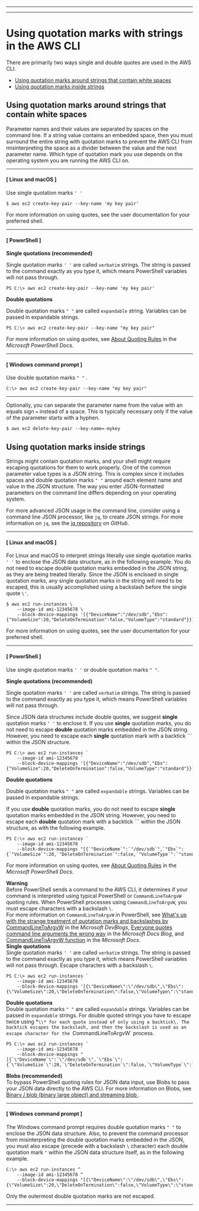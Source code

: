 --------

--------

# Using quotation marks with strings in the AWS CLI<a name="cli-usage-parameters-quoting-strings"></a>

There are primarily two ways single and double quotes are used in the AWS CLI\.
+ [Using quotation marks around strings that contain white spaces](#cli-usage-parameters-quoting-strings-around)
+ [Using quotation marks inside strings](#cli-usage-parameters-quoting-strings-containing)

## Using quotation marks around strings that contain white spaces<a name="cli-usage-parameters-quoting-strings-around"></a>

Parameter names and their values are separated by spaces on the command line\. If a string value contains an embedded space, then you must surround the entire string with quotation marks to prevent the AWS CLI from misinterpreting the space as a divider between the value and the next parameter name\. Which type of quotation mark you use depends on the operating system you are running the AWS CLI on\.

------
#### [ Linux and macOS ]

Use single quotation marks `' '` 

```
$ aws ec2 create-key-pair --key-name 'my key pair'
```

For more information on using quotes, see the user documentation for your preferred shell\.

------
#### [ PowerShell ]

**Single quotations \(recommended\)**

Single quotation marks `' '` are called `verbatim` strings\. The string is passed to the command exactly as you type it, which means PowerShell variables will not pass through\.

```
PS C:\> aws ec2 create-key-pair --key-name 'my key pair'
```

**Double quotations**

Double quotation marks `" "` are called `expandable` string\. Variables can be passed in expandable strings\.

```
PS C:\> aws ec2 create-key-pair --key-name "my key pair"
```

For more information on using quotes, see [About Quoting Rules](https://docs.microsoft.com/en-us/powershell/module/microsoft.powershell.core/about/about_quoting_rules?view=powershell-7) in the *Microsoft PowerShell Docs*\.

------
#### [ Windows command prompt ]

Use double quotation marks `" "` \.

```
C:\> aws ec2 create-key-pair --key-name "my key pair"
```

------

Optionally, you can separate the parameter name from the value with an equals sign `=` instead of a space\. This is typically necessary only if the value of the parameter starts with a hyphen\.

```
$ aws ec2 delete-key-pair --key-name=-mykey
```

## Using quotation marks inside strings<a name="cli-usage-parameters-quoting-strings-containing"></a>

Strings might contain quotation marks, and your shell might require escaping quotations for them to work properly\. One of the common parameter value types is a JSON string\. This is complex since it includes spaces and double quotation marks `" "` around each element name and value in the JSON structure\. The way you enter JSON\-formatted parameters on the command line differs depending on your operating system\. 

For more advanced JSON usage in the command line, consider using a command line JSON processor, like `jq`, to create JSON strings\. For more information on `jq`, see the [jq repository](http://stedolan.github.io/jq/) on *GitHub*\.

------
#### [ Linux and macOS ]

For Linux and macOS to interpret strings literally use single quotation marks `' '` to enclose the JSON data structure, as in the following example\. You do not need to escape double quotation marks embedded in the JSON string, as they are being treated literally\. Since the JSON is enclosed in single quotation marks, any single quotation marks in the string will need to be escaped, this is usually accomplished using a backslash before the single quote `\'`\.

```
$ aws ec2 run-instances \
    --image-id ami-12345678 \
    --block-device-mappings '[{"DeviceName":"/dev/sdb","Ebs":{"VolumeSize":20,"DeleteOnTermination":false,"VolumeType":"standard"}}]'
```

For more information on using quotes, see the user documentation for your preferred shell\.

------
#### [ PowerShell ]

Use single quotation marks `' '` or double quotation marks `" "`\.

**Single quotations \(recommended\)**

Single quotation marks `' '` are called `verbatim` strings\. The string is passed to the command exactly as you type it, which means PowerShell variables will not pass through\.

Since JSON data structures include double quotes, we suggest **single** quotation marks `' '` to enclose it\. If you use **single** quotation marks, you do not need to escape **double** quotation marks embedded in the JSON string\. However, you need to escape each **single** quotation mark with a backtick ``` within the JSON structure\.

```
PS C:\> aws ec2 run-instances `
    --image-id ami-12345678 `
    --block-device-mappings '[{"DeviceName":"/dev/sdb","Ebs":{"VolumeSize":20,"DeleteOnTermination":false,"VolumeType":"standard"}}]'
```

**Double quotations**

Double quotation marks `" "` are called `expandable` strings\. Variables can be passed in expandable strings\.

If you use **double** quotation marks, you do not need to escape **single** quotation marks embedded in the JSON string\. However, you need to escape each **double** quotation mark with a backtick ``` within the JSON structure, as with the following example\.

```
PS C:\> aws ec2 run-instances `
    --image-id ami-12345678 `
    --block-device-mappings "[{`"DeviceName`":`"/dev/sdb`",`"Ebs`":{`"VolumeSize`":20,`"DeleteOnTermination`":false,`"VolumeType`":`"standard`"}}]"
```

For more information on using quotes, see [About Quoting Rules](https://docs.microsoft.com/en-us/powershell/module/microsoft.powershell.core/about/about_quoting_rules?view=powershell-7) in the *Microsoft PowerShell Docs*\.

**Warning**  
Before PowerShell sends a command to the AWS CLI, it determines if your command is interpreted using typical PowerShell or `CommandLineToArgvW` quoting rules\. When PowerShell processes using `CommandLineToArgvW`, you must escape characters with a backslash `\`\.  
For more information on `CommandLineToArgvW` in PowerShell, see [What's up with the strange treatment of quotation marks and backslashes by CommandLineToArgvW](https://devblogs.microsoft.com/oldnewthing/20100917-00/?p=12833) in the *Microsoft DevBlogs*, [Everyone quotes command line arguments the wrong way](https://docs.microsoft.com/en-us/archive/blogs/twistylittlepassagesallalike/everyone-quotes-command-line-arguments-the-wrong-way) in the *Microsoft Docs Blog*, and [CommandLineToArgvW function](https://docs.microsoft.com/en-us/windows/win32/api/shellapi/nf-shellapi-commandlinetoargvw#remarks) in the *Microsoft Docs*\.  
**Single quotations**  
Single quotation marks `' '` are called `verbatim` strings\. The string is passed to the command exactly as you type it, which means PowerShell variables will not pass through\. Escape characters with a backslash `\`\.  

```
PS C:\> aws ec2 run-instances `
    --image-id ami-12345678 `
    --block-device-mappings '[{\"DeviceName\":\"/dev/sdb\",\"Ebs\":{\"VolumeSize\":20,\"DeleteOnTermination\":false,\"VolumeType\":\"standard\"}}]'
```
**Double quotations**  
Double quotation marks `" "` are called `expandable` strings\. Variables can be passed in `expandable` strings\. For double quoted strings you have to escape twice using *`\\* for each quote instead of only using a backtick\. The backtick escapes the backslash, and then the backslash is used as an escape character for the `CommandLineToArgvW` process\.  

```
PS C:\> aws ec2 run-instances `
    --image-id ami-12345678 `
    --block-device-mappings "[{`\"DeviceName`\":`\"/dev/sdb`\",`\"Ebs`\":{`\"VolumeSize`\":20,`\"DeleteOnTermination`\":false,`\"VolumeType`\":`\"standard`\"}}]"
```
**Blobs \(recommended\)**  
To bypass PowerShell quoting rules for JSON data input, use Blobs to pass your JSON data directly to the AWS CLI\. For more information on Blobs, see [Binary / blob \(binary large object\) and streaming blob ](cli-usage-parameters-types.md#parameter-type-blob)\.

------
#### [ Windows command prompt ]

The Windows command prompt requires double quotation marks `" "` to enclose the JSON data structure\. Also, to prevent the command processor from misinterpreting the double quotation marks embedded in the JSON, you must also escape \(precede with a backslash `\` character\) each double quotation mark `"` within the JSON data structure itself, as in the following example\. 

```
C:\> aws ec2 run-instances ^
    --image-id ami-12345678 ^
    --block-device-mappings "[{\"DeviceName\":\"/dev/sdb\",\"Ebs\":{\"VolumeSize\":20,\"DeleteOnTermination\":false,\"VolumeType\":\"standard\"}}]"
```

Only the outermost double quotation marks are not escaped\.

------